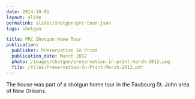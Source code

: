 ```yaml
---
date: 2014-10-01
layout: slide
permalink: slides/shotgun/prc-tour.json
tags: shotgun

title: PRC Shotgun Home Tour
publication:
  publisher: Preservation In Print
  publication_date: March 2012
  photo: /images/shotgun/preservation-in-print-march-2012.png
  file: /files/Preservation-In-Print-March-2012.pdf
---
```

The house was part of a shotgun home tour in the Faubourg St. John area of New Orleans.